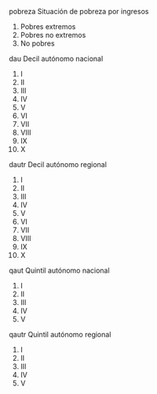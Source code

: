 pobreza	Situación de pobreza por ingresos

1. Pobres extremos
2. Pobres no extremos
3. No pobres

dau  Decil autónomo nacional

1. I
2. II
3. III
4. IV
5. V
6. VI
7. VII
8. VIII
9. IX
10. X


dautr  Decil autónomo regional

1. I
2. II
3. III
4. IV
5. V
6. VI
7. VII
8. VIII
9. IX
10. X


qaut  Quintil autónomo nacional

1. I
2. II
3. III
4. IV
5. V


qautr Quintil autónomo regional

1. I
2. II
3. III
4. IV
5. V
